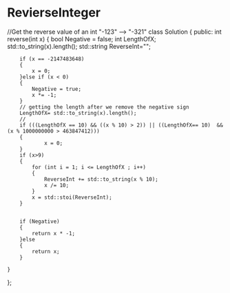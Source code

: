 # RevierseInteger
//Get the reverse value of an int "-123" --> "-321"
class Solution {
public:
    int reverse(int x) 
    {
        bool Negative = false;
        int LengthOfX; std::to_string(x).length();
        std::string ReverseInt="";
        
        if (x == -2147483648)
        {
            x = 0;
        }else if (x < 0) 
        {
            Negative = true;
            x *= -1;
        } 
        // getting the length after we remove the negative sign
        LengthOfX= std::to_string(x).length();
        //
        if (((LengthOfX == 10) && ((x % 10) > 2)) || ((LengthOfX== 10)  && (x % 1000000000 > 463847412)))
        {
                x = 0;
        }
        if (x>9)
        {           
            for (int i = 1; i <= LengthOfX ; i++) 
            {             
                ReverseInt += std::to_string(x % 10);
                x /= 10;
            }
            x = std::stoi(ReverseInt);
        }

       
        if (Negative)
        {
            return x * -1;
        }else
        {
            return x;
        }

    }
};
